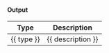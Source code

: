 #### Output

| Type       | Description       |
| ---------- | ----------------- |
| {{ type }} | {{ description }} |
